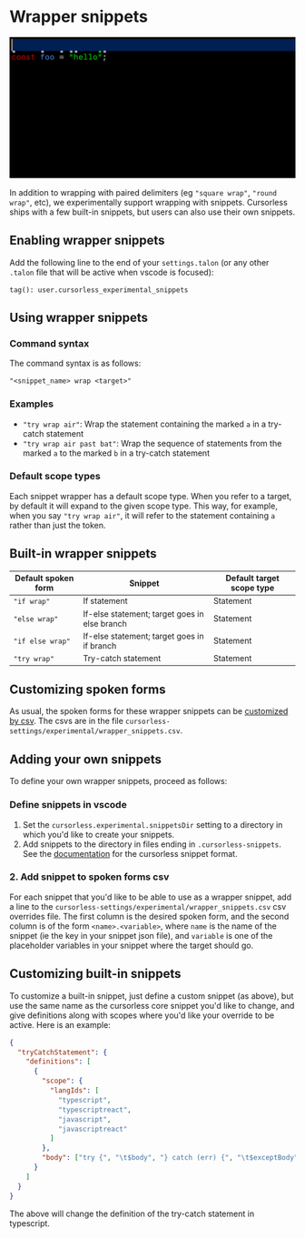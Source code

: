 # Wrapper snippets

![Wrapper snippet demo](images/tryWrapFine.gif)

In addition to wrapping with paired delimiters (eg `"square wrap"`, `"round wrap"`, etc), we experimentally support wrapping with snippets. Cursorless ships with a few built-in snippets, but users can also use their own snippets.

## Enabling wrapper snippets

Add the following line to the end of your `settings.talon` (or any other `.talon` file that will be active when vscode is focused):

```
tag(): user.cursorless_experimental_snippets
```

## Using wrapper snippets

### Command syntax

The command syntax is as follows:

```
"<snippet_name> wrap <target>"
```

### Examples

- `"try wrap air"`: Wrap the statement containing the marked `a` in a try-catch statement
- `"try wrap air past bat"`: Wrap the sequence of statements from the marked `a` to the marked `b` in a try-catch statement

### Default scope types

Each snippet wrapper has a default scope type. When you refer to a target, by default it will expand to the given scope type. This way, for example, when you say `"try wrap air"`, it will refer to the statement containing `a` rather than just the token.

## Built-in wrapper snippets

| Default spoken form | Snippet                                       | Default target scope type |
| ------------------- | --------------------------------------------- | ------------------------- |
| `"if wrap"`         | If statement                                  | Statement                 |
| `"else wrap"`       | If-else statement; target goes in else branch | Statement                 |
| `"if else wrap"`    | If-else statement; target goes in if branch   | Statement                 |
| `"try wrap"`        | Try-catch statement                           | Statement                 |

## Customizing spoken forms

As usual, the spoken forms for these wrapper snippets can be [customized by csv](../customization.md). The csvs are in the file `cursorless-settings/experimental/wrapper_snippets.csv`.

## Adding your own snippets

To define your own wrapper snippets, proceed as follows:

### Define snippets in vscode

1. Set the `cursorless.experimental.snippetsDir` setting to a directory in which you'd like to create your snippets.
2. Add snippets to the directory in files ending in `.cursorless-snippets`. See the [documentation](snippet-format.md) for the cursorless snippet format.

### 2. Add snippet to spoken forms csv

For each snippet that you'd like to be able to use as a wrapper snippet, add a line to the `cursorless-settings/experimental/wrapper_snippets.csv` csv overrides file. The first column is the desired spoken form, and the second column is of the form `<name>.<variable>`, where `name` is the name of the snippet (ie the key in your snippet json file), and `variable` is one of the placeholder variables in your snippet where the target should go.

## Customizing built-in snippets

To customize a built-in snippet, just define a custom snippet (as above), but
use the same name as the cursorless core snippet you'd like to change, and give
definitions along with scopes where you'd like your override to be active. Here
is an example:

```json
{
  "tryCatchStatement": {
    "definitions": [
      {
        "scope": {
          "langIds": [
            "typescript",
            "typescriptreact",
            "javascript",
            "javascriptreact"
          ]
        },
        "body": ["try {", "\t$body", "} catch (err) {", "\t$exceptBody", "}"]
      }
    ]
  }
}
```

The above will change the definition of the try-catch statement in typescript.
